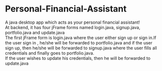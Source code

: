 # Personal-Financial-Assistant
A java desktop app which acts as your personal financial assistant!<br/>
At backend, it has four jFrame forms named login.java, signup.java, portfolio.java and update.java</br>
The first jFrame form is login.java where the user either sign up or sign in.If the user sign in , he/she will be forwarded to portfolio.java and if the user sign up, then he/she will be forwarded to signup.java where the user fills all  credentials and finally goes to portfolio.java.</br>
If the user wishes to update his credentials, then he will be forwarded to update.java
